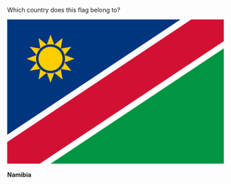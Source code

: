 Which country does this flag belong to?

![Flag of Namibia](images/Flag_of_Namibia.svg)
<!--question-->
**Namibia**
